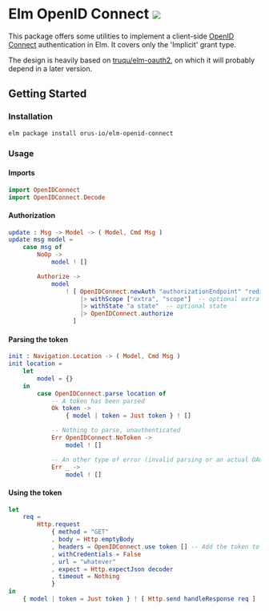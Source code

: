 # Elm OpenID Connect [![](https://img.shields.io/badge/doc-elm-60b5cc.svg?style=flat-square)](http://package.elm-lang.org/packages/orus-io/elm-openid-connect/latest)


This package offers some utilities to implement a client-side
[OpenID Connect]() authentication in Elm. It covers only
the 'Implicit' grant type.

The design is heavily based on [truqu/elm-oauth2](https://github.com/truqu/elm-oauth2),
on which it will probably depend in a later version.

## Getting Started

### Installation

```bash
elm package install orus-io/elm-openid-connect
```

### Usage

#### Imports

```elm
import OpenIDConnect
import OpenIDConnect.Decode
```

#### Authorization

```elm
update : Msg -> Model -> ( Model, Cmd Msg )
update msg model =
    case msg of
        NoOp ->
            model ! []

        Authorize ->
            model
                ! [ OpenIDConnect.newAuth "authorizationEndpoint" "redirectUri" "clientId"
                    |> withScope ["extra", "scope"]  -- optional extra scope
                    |> withState "a state"  -- optional state
                    |> OpenIDConnect.authorize
                  ]
```

#### Parsing the token

```elm
init : Navigation.Location -> ( Model, Cmd Msg )
init location =
    let
        model = {}
    in
        case OpenIDConnect.parse location of
            -- A token has been parsed 
            Ok token ->
                { model | token = Just token } ! []

            -- Nothing to parse, unauthenticated
            Err OpenIDConnect.NoToken ->
                model ! []

            -- An other type of error (invalid parsing or an actual OAuth error) 
            Err _ ->
                model ! []
```

#### Using the token

```elm
let
    req =
        Http.request
            { method = "GET"
            , body = Http.emptyBody
            , headers = OpenIDConnect.use token [] -- Add the token to the http headers
            , withCredentials = False
            , url = "whatever"
            , expect = Http.expectJson decoder
            , timeout = Nothing
            }
in
    { model | token = Just token } ! [ Http.send handleResponse req ]
```


